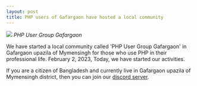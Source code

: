 ```yaml
---
layout: post
title: PHP users of Gafargaon have hosted a local community 
---
```

![](https://raw.githubusercontent.com/sakhsain/sakhsain.github.io/master/images/phpuggafaon.png)
*PHP User Group Gafargaon*

We have started a local community called 'PHP User Group Gafargaon' in Gafargaon upazila of Mymensingh  for those who use PHP in their professional life. February 2, 2023, Today, we have started our activities.

If you are a citizen of Bangladesh and currently live in Gafargaon upazila of Mymensingh district, then you can join our <a href="https://discord.gg/xHhu5A3u">discord server</a>.
